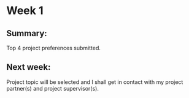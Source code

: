 # Week 1

## Summary:
Top 4 project preferences submitted.

## Next week:
Project topic will be selected and I shall get in contact with my project partner(s) and project supervisor(s).
